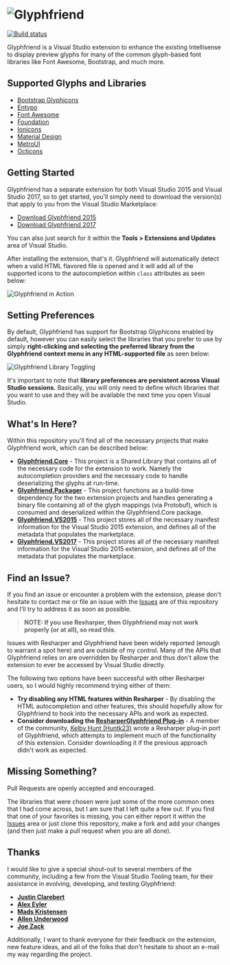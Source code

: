 ![Glyphfriend](https://raw.githubusercontent.com/rionmonster/Glyphfriend/develop/art/glyphfriend-full-logo.png)
===========

[![Build status](https://ci.appveyor.com/api/projects/status/r8wjl6ukwlnpvwid?svg=true)](https://ci.appveyor.com/project/rionmonster/glyphfriend)

Glyphfriend is a Visual Studio extension to enhance the existing Intellisense to display preview glyphs for many of the common glyph-based font libraries like Font Awesome, Bootstrap, and much more.

## Supported Glyphs and Libraries

* [Bootstrap Glyphicons](http://getbootstrap.com/components/#glyphicons)
* [Entypo](http://www.entypo.com)
* [Font Awesome](http://fortawesome.github.io/Font-Awesome/)
* [Foundation](http://foundation.zurb.com/)
* [Ionicons](http://ionicons.com/) 
* [Material Design](https://materialdesignicons.com/)
* [MetroUI](https://metroui.org.ua/)
* [Octicons](https://octicons.github.com/)

## Getting Started

Glyphfriend has a separate extension for both Visual Studio 2015 and Visual Studio 2017, so to get started, you'll simply need to download the version(s) that apply to you from the Visual Studio Marketplace:

* [Download Glyphfriend 2015](https://marketplace.visualstudio.com/items?itemName=RionWilliams.Glyphfriend)
* [Download Glyphfriend 2017](https://marketplace.visualstudio.com/items?itemName=RionWilliams.Glyphfriend2017)

You can also just search for it within the **Tools > Extensions and Updates** area of Visual Studio.

After installing the extension, that's it. Glyphfriend will automatically detect when a valid HTML flavored file is opened and it will add all of the supported icons to the autocompletion within `class` attributes as seen below:

![Glyphfriend in Action](https://raw.githubusercontent.com/rionmonster/Glyphfriend/develop/art/glyphfriend-in-action.gif)

## Setting Preferences

By default, Glyphfriend has support for Bootstrap Glyphicons enabled by default, however you can easily select the libraries that you prefer to use by simply **right-clicking and selecting the preferred library from the Glyphfriend context menu in any HTML-supported file** as seen below:

![Glyphfriend Library Toggling](https://raw.githubusercontent.com/rionmonster/Glyphfriend/develop/art/glyphfriend-toggling-support.gif)

It's important to note that **library preferences are persistent across Visual Studio sessions.** Basically, you will only need to define which libraries that you want to use and they will be available the next time you open Visual Studio.

## What's In Here?

Within this repository you'll find all of the necessary projects that make Glyphfriend work, which can be described below:

* **[Glyphfriend.Core](https://github.com/rionmonster/Glyphfriend/tree/develop/src/Glyphfriend.Core)** - This project is a Shared Library that contains all of the necessary code for the extension to work. Namely the autocompletion providers and the necessary code to handle deserializing the glyphs at run-time.
* **[Glyphfriend.Packager](https://github.com/rionmonster/Glyphfriend/tree/develop/src/Glyphfriend.Packager)** - This project functions as a build-time dependency for the two extension projects and handles generating a binary file containing all of the glyph mappings (via Protobuf), which is consumed and deserialized within the Glyphfriend.Core package.
* **[Glyphfriend.VS2015](https://github.com/rionmonster/Glyphfriend/tree/develop/src/Glyphfriend.VS2015)** - This project stores all of the necessary manifest information for the Visual Studio 2015 extension, and defines all of the metadata that populates the marketplace.
* **[Glyphfriend.VS2017](https://github.com/rionmonster/Glyphfriend/tree/develop/src/Glyphfriend.VS2017)** - This project stores all of the necessary manifest information for the Visual Studio 2015 extension, and defines all of the metadata that populates the marketplace.

## Find an Issue?

If you find an issue or encounter a problem with the extension, please don't hesitate to contact me or file an issue with the [Issues](https://github.com/Rionmonster/Glyphfriend/issues) are of this repository and I'll try to address it as soon as possible.

> **NOTE: If you use Resharper, then Glyphfriend may not work properly (or at all), so read this**. 

Issues with Resharper and Glyphfriend have been widely reported (enough to warrant a spot here) and are outside of my control. Many of the APIs that Glyphfriend relies on are overridden by Resharper and thus don't allow the extension to ever be accessed by Visual Studio directly.

The following two options have been successful with other Resharper users, so I would highly recommend trying either of them:

* **Try disabling any HTML features within Resharper** - By disabling the HTML autocompletion and other features, this should hopefully allow for Glyphfriend to hook into the necessary APIs and work as expected.
* **Consider downloading the [ResharperGlyphfriend Plug-in](https://github.com/Huntk23/ResharperGlyphfriend)** - A member of the community, [Kelby Hunt (Huntk23)](https://github.com/Huntk23) wrote a Resharper plug-in port of Glyphfriend, which attempts to implement much of the functionality of this extension. Consider downloading it if the previous approach didn't work as expected.

## Missing Something?

Pull Requests are openly accepted and encouraged. 

The libraries that were chosen were just some of the more common ones that I had come across, but I am sure that I left quite a few out. If you find that one of your favorites is missing, you can either report it within the [Issues](https://github.com/Rionmonster/Glyphfriend/issues) area or 
just clone this repository, make a fork and add your changes (and then just make a pull request when you are all done).

## Thanks

I would like to give a special shout-out to several members of the community, including a few from the Visual Studio Tooling team, for their assistance in evolving, developing, and testing Glyphfriend:

* **[Justin Clarebert](https://github.com/justcla)**
* **[Alex Eyler](https://github.com/AlexEyler)**
* **[Mads Kristensen](https://github.com/madskristensen)**
* **[Allen Underwood](http://www.codingblocks.net/about#joezack)**
* **[Joe Zack](http://www.codingblocks.net/about#joezack)**

Additionally, I want to thank everyone for their feedback on the extension, new feature ideas, and all of the folks that don't hesitate to shoot an e-mail my way regarding the project.